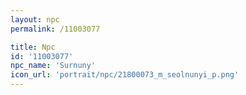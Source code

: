 ```yaml
---
layout: npc
permalink: /11003077

title: Npc
id: '11003077'
npc_name: 'Surnuny'
icon_url: 'portrait/npc/21800073_m_seolnunyi_p.png'
---
```


